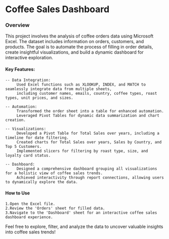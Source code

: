 # Coffee Sales Dashboard 

### Overview

This project involves the analysis of coffee orders data using Microsoft Excel. 
The dataset includes information on orders, customers, and products. 
The goal is to automate the process of filling in order details, create insightful visualizations, and build a dynamic dashboard for interactive exploration.

#### Key Features:

    -- Data Integration:
         Used Excel functions such as XLOOKUP, INDEX, and MATCH to seamlessly integrate data from multiple sheets, 
         including customer names, emails, country, coffee types, roast types, unit prices, and sizes.

    -- Automation:
         Transformed the order sheet into a table for enhanced automation.
         Leveraged Pivot Tables for dynamic data summarization and chart creation.

    -- Visualizations:
         Developed a Pivot Table for Total Sales over years, including a timeline for date filtering.
         Created charts for Total Sales over years, Sales by Country, and Top 5 Customers.
         Implemented slicers for filtering by roast type, size, and loyalty card status.

    -- Dashboard:
         Designed a comprehensive dashboard grouping all visualizations for a holistic view of coffee sales trends.
         Achieved interactivity through report connections, allowing users to dynamically explore the data.

#### How to Use

    1.Open the Excel file.
    2.Review the 'Orders' sheet for filled data.
    3.Navigate to the 'Dashboard' sheet for an interactive coffee sales dashboard experience.

Feel free to explore, filter, and analyze the data to uncover valuable insights into coffee sales trends!
